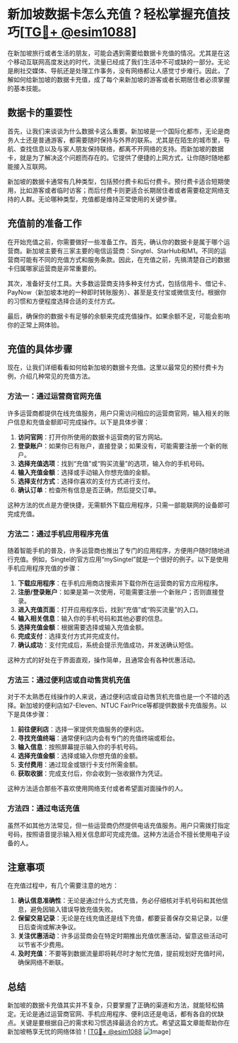 # 新加坡数据卡怎么充值？轻松掌握充值技巧[[TG💪+ @esim1088](https://t.me/s/esim1088)]

在新加坡旅行或者生活的朋友，可能会遇到需要给数据卡充值的情况。尤其是在这个移动互联网高度发达的时代，流量已经成了我们生活中不可或缺的一部分。无论是刷社交媒体、导航还是处理工作事务，没有网络都让人感觉寸步难行。因此，了解如何给新加坡的数据卡充值，成了每个来新加坡的游客或者长期居住者必须掌握的基本技能。

## 数据卡的重要性

首先，让我们来谈谈为什么数据卡这么重要。新加坡是一个国际化都市，无论是商务人士还是普通游客，都需要随时保持与外界的联系。尤其是在陌生的城市里，导航、查找信息以及与家人朋友保持联络，都离不开网络的支持。而新加坡的数据卡，就是为了解决这个问题而存在的。它提供了便捷的上网方式，让你随时随地都能接入互联网。

新加坡的数据卡通常有几种类型，包括预付费卡和后付费卡。预付费卡适合短期使用，比如游客或者临时访客；而后付费卡则更适合长期居住者或者需要稳定网络支持的人群。无论哪种类型，充值都是维持正常使用的关键步骤。

## 充值前的准备工作

在开始充值之前，你需要做好一些准备工作。首先，确认你的数据卡是属于哪个运营商。新加坡主要有三家主要的电信运营商：Singtel、StarHub和M1。不同的运营商可能有不同的充值方式和服务条款。因此，在充值之前，先搞清楚自己的数据卡归属哪家运营商是非常重要的。

其次，准备好支付工具。大多数运营商支持多种支付方式，包括信用卡、借记卡、PayNow（新加坡本地的一种即时转账服务）、甚至是支付宝或微信支付。根据你的习惯和方便程度选择合适的支付方式。

最后，确保你的数据卡有足够的余额来完成充值操作。如果余额不足，可能会影响你的正常上网体验。

## 充值的具体步骤

现在，让我们详细看看如何给新加坡的数据卡充值。这里以最常见的预付费卡为例，介绍几种常见的充值方法。

### 方法一：通过运营商官网充值

许多运营商都提供在线充值服务，用户只需访问相应的运营商官网，输入相关的账户信息和充值金额即可完成操作。以下是具体步骤：

1. **访问官网**：打开你所使用的数据卡运营商的官方网站。
2. **登录账户**：如果你已有账户，直接登录；如果没有，可能需要注册一个新的账户。
3. **选择充值选项**：找到“充值”或“购买流量”的选项，输入你的手机号码。
4. **输入充值金额**：选择或手动输入你想充值的金额。
5. **选择支付方式**：选择你喜欢的支付方式进行支付。
6. **确认订单**：检查所有信息是否正确，然后提交订单。

这种方法的优点是方便快捷，无需额外下载应用程序，只需一部能联网的设备即可完成充值。

### 方法二：通过手机应用程序充值

随着智能手机的普及，许多运营商也推出了专门的应用程序，方便用户随时随地进行充值。例如，Singtel的官方应用“mySingtel”就是一个很好的例子。以下是使用手机应用程序充值的步骤：

1. **下载应用程序**：在手机应用商店搜索并下载你所在运营商的官方应用程序。
2. **注册/登录账户**：如果是第一次使用，可能需要注册一个新账户；否则直接登录。
3. **进入充值页面**：打开应用程序后，找到“充值”或“购买流量”的入口。
4. **输入相关信息**：输入你的手机号码和其他必要的信息。
5. **选择充值金额**：根据需要选择或输入充值金额。
6. **完成支付**：选择支付方式并完成支付。
7. **确认成功**：支付完成后，系统会提示充值成功，并发送确认短信。

这种方式的好处在于界面直观，操作简单，且通常会有各种优惠活动。

### 方法三：通过便利店或自动售货机充值

对于不太熟悉在线操作的人来说，通过便利店或自动售货机充值也是一个不错的选择。新加坡的便利店如7-Eleven、NTUC FairPrice等都提供数据卡充值服务。以下是具体步骤：

1. **前往便利店**：选择一家提供充值服务的便利店。
2. **寻找充值终端**：通常便利店内会有专门的充值终端或柜台。
3. **输入信息**：按照屏幕提示输入你的手机号码。
4. **选择充值金额**：选择或输入你想充值的金额。
5. **支付费用**：通过现金或银行卡支付所需金额。
6. **获取收据**：完成支付后，你会收到一张收据作为凭证。

这种方法适合那些不喜欢使用网络支付或者希望面对面操作的人。

### 方法四：通过电话充值

虽然不如其他方法常见，但一些运营商仍然提供电话充值服务。用户只需拨打指定号码，按照语音提示输入相关信息即可完成充值。这种方法适合不擅长使用电子设备的人。

## 注意事项

在充值过程中，有几个需要注意的地方：

1. **确认信息准确性**：无论是通过什么方式充值，务必仔细核对手机号码和其他信息，避免因输入错误导致充值失败。
2. **保留交易记录**：无论是在线充值还是线下充值，都要妥善保存交易记录，以便日后查询或解决争议。
3. **关注优惠活动**：许多运营商会在特定时期推出充值优惠活动，留意这些活动可以节省不少费用。
4. **及时充值**：不要等到数据流量即将耗尽时才匆忙充值，提前规划好充值时间，确保网络不断联。

## 总结

新加坡的数据卡充值其实并不复杂，只要掌握了正确的渠道和方法，就能轻松搞定。无论是通过运营商官网、手机应用程序、便利店还是电话，都有各自的优缺点。关键是要根据自己的需求和习惯选择最适合的方式。希望这篇文章能帮助你在新加坡畅享无忧的网络体验！[[TG💪+ @esim1088](https://t.me/s/esim1088) ![Image](https://i.postimg.cc/4NQfJmqS/Snipaste-2025-05-13-00-14-12.png)]